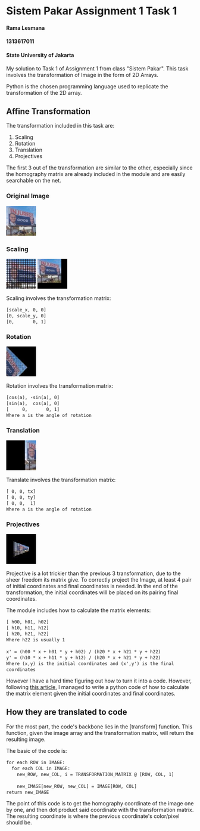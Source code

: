 # Sistem Pakar Assignment 1 Task 1
#### Rama Lesmana
#### 1313617011
#### State University of Jakarta



My solution to Task 1 of Assignment 1 from class "Sistem Pakar".
This task involves the transformation of Image in the form of 2D Arrays.

Python is the chosen programming language used to replicate the transformation of the 2D array.

## Affine Transformation
The transformation included in this task are:
1. Scaling
2. Rotation
3. Translation
4. Projectives

The first 3 out of the transformation are similar to the other, especially since the homography matrix are already included in the module and are easily searchable on the net.

### Original Image
![Original](/img/sample.jpg)

### Scaling
![Scaling](/img/sample_scale.jpg) 
![Scaling](/img/sample_scale2.jpg) 

Scaling involves the transformation matrix:
```
[scale_x, 0, 0]
[0, scale_y, 0]
[0,       0, 1]
```

### Rotation
![Rotation](/img/sample_rotate.jpg)

Rotation involves the transformation matrix:
```
[cos(a), -sin(a), 0]
[sin(a),  cos(a), 0]
[     0,       0, 1]
Where a is the angle of rotation
``` 

### Translation
![Translation](/img/sample_translate.jpg)

Translate involves the transformation matrix:
```
[ 0, 0, tx]
[ 0, 0, ty]
[ 0, 0,  1]
Where a is the angle of rotation
```

### Projectives
![Perspective](/img/sample_project1.jpg)

Projective is a lot trickier than the previous 3 transformation, due to the sheer freedom its matrix give. To correctly project the Image, at least 4 pair of initial coordinates and final coordinates is needed. In the end of the transformation, the initial coordinates will be placed on its pairing final coordinates.

The module includes how to calculate the matrix elements:
```
[ h00, h01, h02]
[ h10, h11, h12]
[ h20, h21, h22]
Where h22 is usually 1

x' = (h00 * x + h01 * y + h02) / (h20 * x + h21 * y + h22)
y' = (h10 * x + h11 * y + h12) / (h20 * x + h21 * y + h22)
Where (x,y) is the initial coordinates and (x',y') is the final coordinates
```
However I have a hard time figuring out how to turn it into a code. However, following [this article](https://math.stackexchange.com/questions/494238/how-to-compute-homography-matrix-h-from-corresponding-points-2d-2d-planar-homog), I managed to write a python code of how to calculate the matrix element given the initial coordinates and final coordinates.

## How they are translated to code
For the most part, the code's backbone lies in the [transform] function. This function, given the image array and the transformation matrix, will return the resulting image.

The basic of the code is:
```
for each ROW in IMAGE:
  for each COL in IMAGE:
    new_ROW, new_COL, i = TRANSFORMATION_MATRIX @ [ROW, COL, 1]
    
    new_IMAGE[new_ROW, new_COL] = IMAGE[ROW, COL]
return new_IMAGE
```

The point of this code is to get the homography coordinate of the image one by one, and then dot product said coordinate with the transformation matrix. The resulting coordinate is where the previous coordinate's color/pixel should be.
